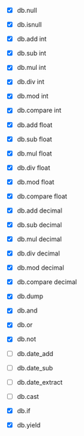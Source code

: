 - [x] db.null
- [x] db.isnull

- [x] db.add int
- [x] db.sub int
- [x] db.mul int
- [x] db.div int
- [x] db.mod int
- [x] db.compare int
- [x] db.add float
- [x] db.sub float
- [x] db.mul float
- [x] db.div float
- [x] db.mod float
- [x] db.compare float
- [x] db.add decimal
- [x] db.sub decimal
- [x] db.mul decimal
- [x] db.div decimal
- [x] db.mod decimal
- [x] db.compare decimal
- [x] db.dump
- [x] db.and
- [x] db.or
- [x] db.not
- [ ] db.date_add
- [ ] db.date_sub
- [ ] db.date_extract
- [ ] db.cast
- [x] db.if
- [x] db.yield
